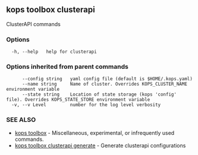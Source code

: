 
<!--- This file is automatically generated by make gen-cli-docs; changes should be made in the go CLI command code (under cmd/kops) -->

## kops toolbox clusterapi

ClusterAPI commands

### Options

```
  -h, --help   help for clusterapi
```

### Options inherited from parent commands

```
      --config string   yaml config file (default is $HOME/.kops.yaml)
      --name string     Name of cluster. Overrides KOPS_CLUSTER_NAME environment variable
      --state string    Location of state storage (kops 'config' file). Overrides KOPS_STATE_STORE environment variable
  -v, --v Level         number for the log level verbosity
```

### SEE ALSO

* [kops toolbox](kops_toolbox.md)	 - Miscellaneous, experimental, or infrequently used commands.
* [kops toolbox clusterapi generate](kops_toolbox_clusterapi_generate.md)	 - Generate clusterapi configurations

